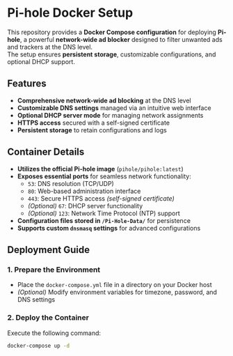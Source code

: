 # Pi-hole Docker Setup

This repository provides a **Docker Compose configuration** for deploying **Pi-hole**, a powerful **network-wide ad blocker** designed to filter unwanted ads and trackers at the DNS level.  
The setup ensures **persistent storage**, customizable configurations, and optional DHCP support.

## Features
- **Comprehensive network-wide ad blocking** at the DNS level
- **Customizable DNS settings** managed via an intuitive web interface
- **Optional DHCP server mode** for managing network assignments
- **HTTPS access** secured with a self-signed certificate
- **Persistent storage** to retain configurations and logs

## Container Details
- **Utilizes the official Pi-hole image** (`pihole/pihole:latest`)
- **Exposes essential ports** for seamless network functionality:
  - `53`: DNS resolution (TCP/UDP)
  - `80`: Web-based administration interface
  - `443`: Secure HTTPS access *(self-signed certificate)*
  - *(Optional)* `67`: DHCP server functionality
  - *(Optional)* `123`: Network Time Protocol (NTP) support
- **Configuration files stored in `/Pi-Hole-Data/`** for persistence
- **Supports custom `dnsmasq` settings** for advanced configurations

## Deployment Guide

### 1. Prepare the Environment
- Place the `docker-compose.yml` file in a directory on your Docker host
- *(Optional)* Modify environment variables for timezone, password, and DNS settings

### 2. Deploy the Container
Execute the following command:
```sh
docker-compose up -d